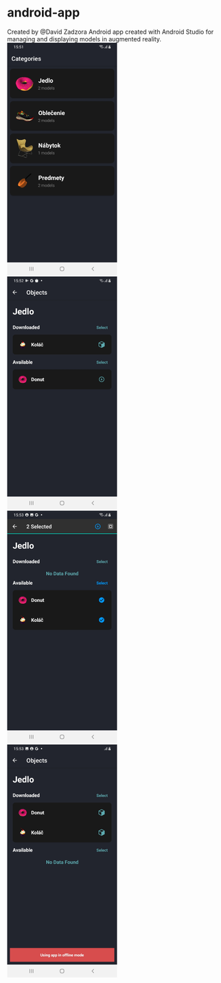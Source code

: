 # android-app
Created by @David Zadzora
Android app created with Android Studio for managing and displaying models in augmented reality.
<br>
<img src="https://github.com/zadzora/android-app/blob/main/app/src/main/res/photos/android-app1.jpg" width="256"/>
<img src="https://github.com/zadzora/android-app/blob/main/app/src/main/res/photos/android-app2.jpg" width="256"/>
<img src="https://github.com/zadzora/android-app/blob/main/app/src/main/res/photos/android-app3.jpg" width="256"/>
<img src="https://github.com/zadzora/android-app/blob/main/app/src/main/res/photos/android-app4.jpg" width="256"/>
